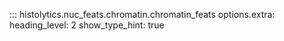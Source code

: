 ::: histolytics.nuc_feats.chromatin.chromatin_feats
    options.extra:
      heading_level: 2
      show_type_hint: true

